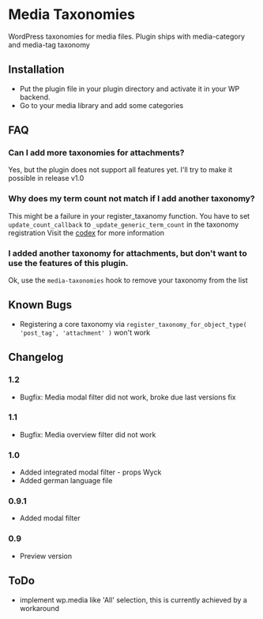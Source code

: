 Media Taxonomies
================

WordPress taxonomies for media files.
Plugin ships with media-category and media-tag taxonomy

## Installation

* Put the plugin file in your plugin directory and activate it in your WP backend.
* Go to your media library and add some categories

## FAQ

### Can I add more taxonomies for attachments?

Yes, but the plugin does not support all features yet.
I'll try to make it possible in release v1.0

### Why does my term count not match if I add another taxonomy?

This might be a failure in your register_taxanomy function.
You have to set `update_count_callback` to `_update_generic_term_count` in the taxonomy registration
Visit the [codex](http://codex.wordpress.org/Function_Reference/register_taxonomy) for more information

### I added another taxonomy for attachments, but don't want to use the features of this plugin.

Ok, use the `media-taxonomies` hook to remove your taxonomy from the list

## Known Bugs

* Registering a core taxonomy via `register_taxonomy_for_object_type( 'post_tag', 'attachment' )` won't work

## Changelog

### 1.2

* Bugfix: Media modal filter did not work, broke due last versions fix

### 1.1

* Bugfix: Media overview filter did not work

### 1.0

* Added integrated modal filter - props Wyck
* Added german language file

### 0.9.1

* Added modal filter

### 0.9

* Preview version

## ToDo

* implement wp.media like 'All' selection, this is currently achieved by a workaround

